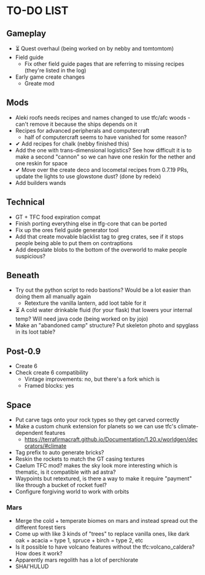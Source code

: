 ﻿# TO-DO LIST

## Gameplay
- ⏳ Quest overhaul (being worked on by nebby and tomtomtom)
- Field guide
	- Fix other field guide pages that are referring to missing recipes (they're listed in the log)
- Early game create changes
	- Greate mod

## Mods
- Aleki roofs needs recipes and names changed to use tfc/afc woods - can't remove it because the ships depends on it
- Recipes for advanced peripherals and computercraft
	- half of computercraft seems to have vanished for some reason?
- ✔ Add recipes for chalk (nebby finished this)
- Add the one with trans-dimensional logistics? See how difficult it is to make a second "cannon" so we can have one reskin for the nether and one reskin for space
- ✔ Move over the create deco and locometal recipes from 0.7.19 PRs, update the lights to use glowstone dust? (done by redeix)
- Add builders wands

## Technical
- GT + TFC food expiration compat
- Finish porting everything else in tfg-core that can be ported
- Fix up the ores field guide generator tool
- Add that create movable blacklist tag to greg crates, see if it stops people being able to put them on contraptions
- Add deepslate blobs to the bottom of the overworld to make people suspicious?

## Beneath
- Try out the python script to redo bastions? Would be a lot easier than doing them all manually again
	- Retexture the vanilla lantern, add loot table for it
- ⏳ A cold water drinkable fluid (for your flask) that lowers your internal temp? Will need java code (being worked on by jojo)
- Make an "abandoned camp" structure? Put skeleton photo and spyglass in its loot table?

## Post-0.9
- Create 6
- Check create 6 compatibility
	- Vintage improvements: no, but there's a fork which is
	- Framed blocks: yes

## Space
- Put carve tags onto your rock types so they get carved correctly
- Make a custom chunk extension for planets so we can use tfc's climate-dependent features
	- https://terrafirmacraft.github.io/Documentation/1.20.x/worldgen/decorators/#climate
- Tag prefix to auto generate bricks?
- Reskin the rockets to match the GT casing textures
- Caelum TFC mod? makes the sky look more interesting which is thematic, is it compatible with ad astra?
- Waypoints but retextured, is there a way to make it require "payment" like through a bucket of rocket fuel?
- Configure forgiving world to work with orbits

### Mars
- Merge the cold + temperate biomes on mars and instead spread out the different forest tiers
- Come up with like 3 kinds of "trees" to replace vanilla ones, like dark oak + acacia = type 1, spruce + birch = type 2, etc
- Is it possible to have volcano features without the tfc:volcano_caldera? How does it work?
- Apparently mars regolith has a lot of perchlorate
- SHAI'HULUD
